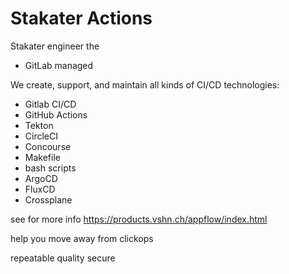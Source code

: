 # Stakater Actions

Stakater engineer the

- GitLab managed

We create, support, and maintain all kinds of CI/CD technologies:

- Gitlab CI/CD
- GitHub Actions
- Tekton
- CircleCI
- Concourse
- Makefile
- bash scripts
- ArgoCD
- FluxCD
- Crossplane

see for more info https://products.vshn.ch/appflow/index.html


help you move away from clickops

repeatable
quality
secure

